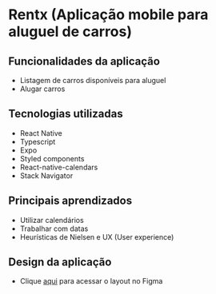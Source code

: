 # Rentx (Aplicação mobile para aluguel de carros)

## Funcionalidades da aplicação
- Listagem de carros disponíveis para aluguel
- Alugar carros

## Tecnologias utilizadas
- React Native
- Typescript
- Expo
- Styled components
- React-native-calendars
- Stack Navigator

## Principais aprendizados
- Utilizar calendários
- Trabalhar com datas
- Heurísticas de Nielsen e UX (User experience)

## Design da aplicação
- Clique [aqui](https://www.figma.com/file/4ojyGi2mGuQaGK0sUHMAqB/RentX-Ignite?node-id=0%3A1) para acessar o layout no Figma